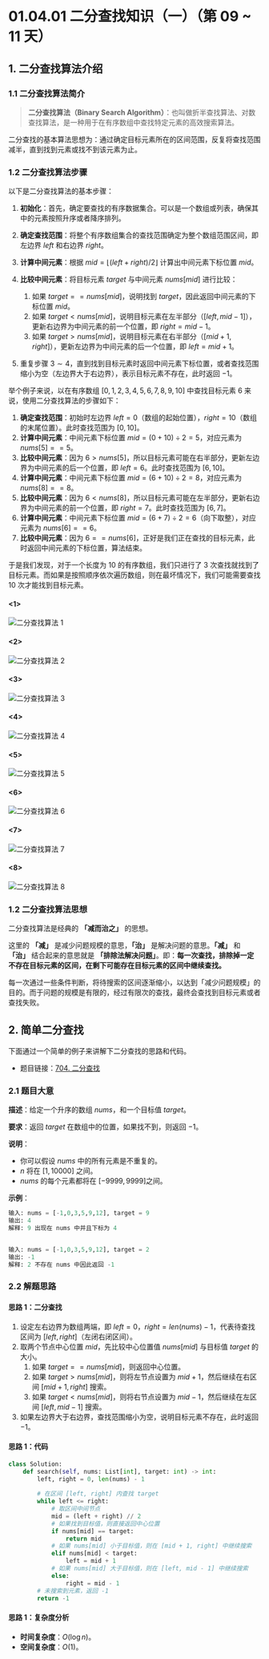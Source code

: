 # 01.04.01 二分查找知识（一）（第 09 ~ 11 天）

## 1. 二分查找算法介绍

### 1.1 二分查找算法简介

> **二分查找算法（Binary Search Algorithm）**：也叫做折半查找算法、对数查找算法，是一种用于在有序数组中查找特定元素的高效搜索算法。

二分查找的基本算法思想为：通过确定目标元素所在的区间范围，反复将查找范围减半，直到找到元素或找不到该元素为止。

### 1.2 二分查找算法步骤

以下是二分查找算法的基本步骤：

1. **初始化**：首先，确定要查找的有序数据集合。可以是一个数组或列表，确保其中的元素按照升序或者降序排列。
2. **确定查找范围**：将整个有序数组集合的查找范围确定为整个数组范围区间，即左边界 $left$ 和右边界 $right$。
3. **计算中间元素**：根据 $mid = \lfloor (left + right) / 2 \rfloor$ 计算出中间元素下标位置 $mid$。
4. **比较中间元素**：将目标元素 $target$ 与中间元素 $nums[mid]$ 进行比较：
   1. 如果 $target == nums[mid]$，说明找到 $target$，因此返回中间元素的下标位置 $mid$。
   2. 如果 $target < nums[mid]$，说明目标元素在左半部分（$[left, mid - 1]$），更新右边界为中间元素的前一个位置，即 $right = mid - 1$。
   3. 如果 $target > nums[mid]$，说明目标元素在右半部分（$[mid + 1, right]$），更新左边界为中间元素的后一个位置，即 $left = mid + 1$。

5. 重复步骤 $3 \sim 4$，直到找到目标元素时返回中间元素下标位置，或者查找范围缩小为空（左边界大于右边界），表示目标元素不存在，此时返回 $-1$。

举个例子来说，以在有序数组 $[0, 1, 2, 3, 4, 5, 6, 7, 8, 9, 10]$ 中查找目标元素 $6$ 来说，使用二分查找算法的步骤如下：

1. **确定查找范围**：初始时左边界 $left = 0$（数组的起始位置），$right = 10$（数组的末尾位置）。此时查找范围为 $[0, 10]$。
2. **计算中间元素**：中间元素下标位置 $mid = (0 + 10) \div 2 = 5$，对应元素为 $nums[5] == 5$。
3. **比较中间元素**：因为 $6 > nums[5]$，所以目标元素可能在右半部分，更新左边界为中间元素的后一个位置，即 $left = 6$。此时查找范围为 $[6, 10]$。
4. **计算中间元素**：中间元素下标位置 $mid = (6 + 10) \div 2 = 8$，对应元素为 $nums[8] == 8$。
5. **比较中间元素**：因为 $6 < nums[8]$，所以目标元素可能在左半部分，更新右边界为中间元素的前一个位置，即 $right = 7$。此时查找范围为 $[6, 7]$。
6. **计算中间元素**：中间元素下标位置 $mid = (6 + 7) \div 2 = 6$（向下取整），对应元素为 $nums[6] == 6$。
7. **比较中间元素**：因为 $6 == nums[6]$，正好是我们正在查找的目标元素，此时返回中间元素的下标位置，算法结束。

于是我们发现，对于一个长度为 $10$ 的有序数组，我们只进行了 $3$ 次查找就找到了目标元素。而如果是按照顺序依次遍历数组，则在最坏情况下，我们可能需要查找 $10$ 次才能找到目标元素。

<!-- tabs:start --> 

#### **<1>**

![二分查找算法 1](../../images/20230907144632.png)

#### **<2>**

![二分查找算法 2](../../images/20230906133742.png)

#### **<3>**

![二分查找算法 3](../../images/20230906133758.png)

#### **<4>**

![二分查找算法 4](../../images/20230906133809.png)

#### **<5>**

![二分查找算法 5](../../images/20230906133820.png)

#### **<6>**

![二分查找算法 6](../../images/20230906133830.png)

#### **<7>**

![二分查找算法 7](../../images/20230906133839.png)

#### **<8>**

![二分查找算法 8](../../images/20230906133848.png)

<!-- tabs:end -->

### 1.2 二分查找算法思想

二分查找算法是经典的 **「减而治之」** 的思想。

这里的 **「减」** 是减少问题规模的意思，**「治」** 是解决问题的意思。**「减」** 和 **「治」** 结合起来的意思就是 **「排除法解决问题」**。即：**每一次查找，排除掉一定不存在目标元素的区间，在剩下可能存在目标元素的区间中继续查找。**

每一次通过一些条件判断，将待搜索的区间逐渐缩小，以达到「减少问题规模」的目的。而于问题的规模是有限的，经过有限次的查找，最终会查找到目标元素或者查找失败。

## 2. 简单二分查找

下面通过一个简单的例子来讲解下二分查找的思路和代码。

- 题目链接：[704. 二分查找](https://leetcode.cn/problems/binary-search/)

### 2.1 题目大意

**描述**：给定一个升序的数组 $nums$，和一个目标值 $target$。

**要求**：返回 $target$ 在数组中的位置，如果找不到，则返回 $-1$。

**说明**：

- 你可以假设 $nums$ 中的所有元素是不重复的。
- $n$ 将在 $[1, 10000]$ 之间。
- $nums$ 的每个元素都将在 $[-9999, 9999]$之间。

**示例**：

```python
输入: nums = [-1,0,3,5,9,12], target = 9
输出: 4
解释: 9 出现在 nums 中并且下标为 4


输入: nums = [-1,0,3,5,9,12], target = 2
输出: -1
解释: 2 不存在 nums 中因此返回 -1
```

### 2.2 解题思路

#### 思路 1：二分查找

1. 设定左右边界为数组两端，即 $left = 0$，$right = len(nums) - 1$，代表待查找区间为 $[left, right]$（左闭右闭区间）。
2. 取两个节点中心位置 $mid$，先比较中心位置值 $nums[mid]$ 与目标值 $target$ 的大小。
   1. 如果 $target == nums[mid]$，则返回中心位置。
   2. 如果 $target > nums[mid]$，则将左节点设置为 $mid + 1$，然后继续在右区间 $[mid + 1, right]$ 搜索。
   3. 如果 $target < nums[mid]$，则将右节点设置为 $mid - 1$，然后继续在左区间 $[left, mid - 1]$ 搜索。
3. 如果左边界大于右边界，查找范围缩小为空，说明目标元素不存在，此时返回 $-1$。

#### 思路 1：代码

```python
class Solution:
    def search(self, nums: List[int], target: int) -> int:
        left, right = 0, len(nums) - 1
        
        # 在区间 [left, right] 内查找 target
        while left <= right:
            # 取区间中间节点
            mid = (left + right) // 2
            # 如果找到目标值，则直接返回中心位置
            if nums[mid] == target:
                return mid
            # 如果 nums[mid] 小于目标值，则在 [mid + 1, right] 中继续搜索
            elif nums[mid] < target:
                left = mid + 1
            # 如果 nums[mid] 大于目标值，则在 [left, mid - 1] 中继续搜索
            else:
                right = mid - 1
        # 未搜索到元素，返回 -1
        return -1
```

#### 思路 1：复杂度分析

- **时间复杂度**：$O(\log n)$。
- **空间复杂度**：$O(1)$。